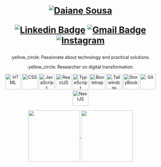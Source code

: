 <h1 align="center">
   <a href="https://www.daianesousa.tech/" target="_blank">
    <img alt="Daiane Sousa" title="Daiane Sousa" src="https://res.cloudinary.com/djttribbm/image/upload/v1624972648/capa_365a47888f.png?521650.5" />
  </a>
  
  
  [![Linkedin Badge](https://img.shields.io/badge/-Linkedin-blue?style=flat-square&logo=Linkedin&logoColor=white&link=https://www.linkedin.com/in/daiane-cristinny-sousa-dos-reis-174b16138/)](https://www.linkedin.com/in/daianessousa/) 
  [![Gmail Badge](https://img.shields.io/badge/-daisousa.c@gmail.com-c14438?style=flat-square&logo=Gmail&logoColor=white&link=mailto:daisousa.c@gmail.com)](mailto:daisousa.c@gmail.com)
  <a href="https://www.instagram.com/daianesousareis" target="_blank"><img src="https://img.shields.io/badge/Instagram-%23E4405F.svg?&style=flat-square&logo=instagram&logoColor=white" alt="Instagram"></a>
</h1>

<p align="center"> 
    :yellow_circle:	Passionate about technology and practical solutions.
</p>
 <p align="center"> 
    :yellow_circle: Researcher on digital transformation.
</p>

<p align="center">
   <img width="50px" alt="HTML" src="https://cdn.jsdelivr.net/gh/devicons/devicon/icons/html5/html5-original.svg" />
<img width="50px" alt="CSS" src="https://cdn.jsdelivr.net/gh/devicons/devicon/icons/css3/css3-original.svg" />
    <img width="50px" alt="JavaScript" src="https://cdn.jsdelivr.net/gh/devicons/devicon/icons/javascript/javascript-original.svg" />
    <img width="50px" alt="ReactJS" src="https://cdn.jsdelivr.net/gh/devicons/devicon/icons/react/react-original-wordmark.svg" />
<img width="50px" alt="TypeScript" src="https://cdn.jsdelivr.net/gh/devicons/devicon/icons/typescript/typescript-original.svg" />
<img width="50px" alt="Bootstrap" src="https://cdn.jsdelivr.net/gh/devicons/devicon/icons/bootstrap/bootstrap-plain-wordmark.svg" />
   <img width="50px" alt="Tailwindcss" src="https://cdn.jsdelivr.net/gh/devicons/devicon/icons/tailwindcss/tailwindcss-original-wordmark.svg" />
<img width="50px" alt="StoryBook" src="https://cdn.jsdelivr.net/gh/devicons/devicon/icons/storybook/storybook-original.svg" />
<img width="50px" alt="Git" src="https://cdn.jsdelivr.net/gh/devicons/devicon/icons/git/git-plain-wordmark.svg" />
  <img width="50px" alt="NextJS" src="https://cdn.jsdelivr.net/gh/devicons/devicon/icons/nextjs/nextjs-original-wordmark.svg" />


</p>




<p align="center">
  <a href="https://github.com/daianessousa/daianesousa">
    <img
      align="center"
      height="165"
      src="https://github-readme-stats.vercel.app/api?username=daianessousa&show_icons=true&count_private=true&title_color=d0d0d0&text_color=d0d0d0&icon_color=d0d0d0&bg_color=2D2D2F"
    />
  </a>
  
  <a href="https://github.com/daianessousa">
    <img
      align="center"
      height="165"
      src="https://github-readme-stats.vercel.app/api/top-langs/?username=daianessousa&hide=java,html&title_color=d0d0d0&text_color=d0d0d0&icon_color=d0d0d0&bg_color=2D2D2F&layout=compact&theme=radical"
    />
  </a>
</p>










